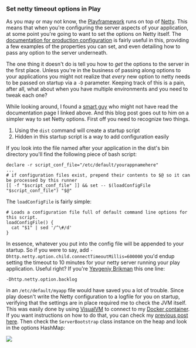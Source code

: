 ### Set netty timeout options in Play

As you may or may not know, the [Playframework] runs on top of [Netty].
This means that when you're configuring the server aspects of your 
application, at some point you're going to want to set the options on 
Netty itself. The [documentation for production configuration] is fairly 
useful in this, providing a few examples of the properties you can set, 
and even detailing how to pass any option to the server underneath. 

The one thing it doesn't do is tell you how to _get_ the options to the 
server in the first place. Unless you're in the business of passing along 
options to your applications you might not realize that _every_ new option 
to netty needs to be passed on startup via a `-D` parameter. Keeping track 
of this is a pain, after all, what about when you have multiple environments 
and you need to tweak each one? 

While looking around, I found a [smart guy] who might not have read the 
documentation page I linked above. And this blog post goes out to him on 
a simpler way to set Netty options. First off you need to recognize two 
things. 

1. Using the `dist` command will create a startup script
2. Hidden in this startup script is a way to add configuration easily

If you look into the file named after your application in the dist's bin 
directory you'll find the following piece of bash script:
	
	declare -r script_conf_file="/etc/default/yourappnamehere"
	...
	# if configuration files exist, prepend their contents to $@ so it can be processed by this runner
	[[ -f "$script_conf_file" ]] && set -- $(loadConfigFile "$script_conf_file") "$@"

The `loadConfigFile` is fairly simple:

	# Loads a configuration file full of default command line options for this script.
	loadConfigFile() {
	  cat "$1" | sed '/^\#/d'
	}

In essence, whatever you put into the config file will be appended to your
startup. So if you were to say, add `-Dhttp.netty.option.child.connectTimeoutMillis=600000` 
you'd endup setting the timeout to 10 minutes for your netty server running 
your play application. Useful right? If you're [Yevgeniy Brikman] this one line: 

	-Dhttp.netty.option.backlog

in an `/etc/default/myapp` file would have saved you a lot of trouble. 
Since play doesn't write the Netty configuration to a logfile for you 
on startup, verifying that the settings are in place required me to 
check the JVM itself. This was easily done by using [VisualVM] to connect 
to my [Docker container]. If you want instructions on how to do that, 
you can check my [previous post here]. Then check the `ServerBootstrap`
class instance on the heap and look in the options HashMap:

<img style="max-width:100%" src="/images/tech-blog/visualvm.png">



[Playframework]:https://playframework.com
[Netty]:http://netty.io/
[documentation for production configuration]:https://www.playframework.com/documentation/2.2.x/ProductionConfiguration
[smart guy]:http://www.ybrikman.com/writing/2014/02/18/maxing-out-at-50-concurrent-connections/
[Yevgeniy Brikman]:http://www.ybrikman.com/
[VisualVM]:https://visualvm.java.net/
[Docker container]:https://www.docker.com/what-docker
[previous post here]:connect-visualvm-docker
